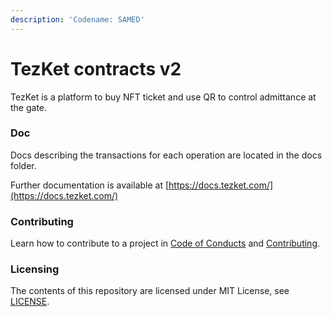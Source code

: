 ```yaml
---
description: 'Codename: SAMED'
---
```


# TezKet contracts v2

TezKet is a platform to buy NFT ticket and use QR to control admittance at the gate.

### **Doc**

Docs describing the transactions for each operation are located in the docs folder.

Further documentation is available at [https://docs.tezket.com/](https://docs.tezket.com/)

### Contributing

Learn how to contribute to a project in [Code of Conducts](code\_of\_conduct.md) and [Contributing](contributing.md).

### Licensing

The contents of this repository are licensed under MIT License, see [LICENSE](https://github.com/TezKet/tezket-v2/blob/main/LICENSE).
